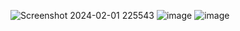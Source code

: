 ![Screenshot 2024-02-01 225543](https://github.com/ZiaUrRehman-bit/VisionEye-Ultralytics-YOLOV8/assets/77435711/c885f93b-bda5-4302-8e12-378d993eaf95)
![image](https://github.com/ZiaUrRehman-bit/VisionEye-Ultralytics-YOLOV8/assets/77435711/088682ea-1eec-47af-a760-d09ff6d3173d)
![image](https://github.com/ZiaUrRehman-bit/VisionEye-Ultralytics-YOLOV8/assets/77435711/6d497a1e-7cfb-4ef7-a82c-c8a20fbe5650)

